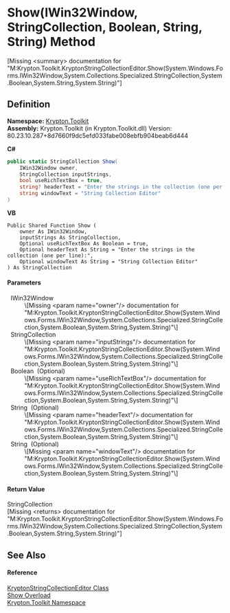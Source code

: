 # Show(IWin32Window, StringCollection, Boolean, String, String) Method


\[Missing &lt;summary&gt; documentation for "M:Krypton.Toolkit.KryptonStringCollectionEditor.Show(System.Windows.Forms.IWin32Window,System.Collections.Specialized.StringCollection,System.Boolean,System.String,System.String)"\]



## Definition
**Namespace:** <a href="79d2eac2-21f4-54ff-7552-b20c33c30600.md">Krypton.Toolkit</a>  
**Assembly:** Krypton.Toolkit (in Krypton.Toolkit.dll) Version: 80.23.10.287+8d7660f9dc5efd033fabe008ebfb904beab6d444

**C#**
``` C#
public static StringCollection Show(
	IWin32Window owner,
	StringCollection inputStrings,
	bool useRichTextBox = true,
	string? headerText = "Enter the strings in the collection (one per line):",
	string windowText = "String Collection Editor"
)
```
**VB**
``` VB
Public Shared Function Show ( 
	owner As IWin32Window,
	inputStrings As StringCollection,
	Optional useRichTextBox As Boolean = true,
	Optional headerText As String = "Enter the strings in the collection (one per line):",
	Optional windowText As String = "String Collection Editor"
) As StringCollection
```



#### Parameters
<dl><dt>  IWin32Window</dt><dd>\[Missing &lt;param name="owner"/&gt; documentation for "M:Krypton.Toolkit.KryptonStringCollectionEditor.Show(System.Windows.Forms.IWin32Window,System.Collections.Specialized.StringCollection,System.Boolean,System.String,System.String)"\]</dd><dt>  StringCollection</dt><dd>\[Missing &lt;param name="inputStrings"/&gt; documentation for "M:Krypton.Toolkit.KryptonStringCollectionEditor.Show(System.Windows.Forms.IWin32Window,System.Collections.Specialized.StringCollection,System.Boolean,System.String,System.String)"\]</dd><dt>  Boolean  (Optional)</dt><dd>\[Missing &lt;param name="useRichTextBox"/&gt; documentation for "M:Krypton.Toolkit.KryptonStringCollectionEditor.Show(System.Windows.Forms.IWin32Window,System.Collections.Specialized.StringCollection,System.Boolean,System.String,System.String)"\]</dd><dt>  String  (Optional)</dt><dd>\[Missing &lt;param name="headerText"/&gt; documentation for "M:Krypton.Toolkit.KryptonStringCollectionEditor.Show(System.Windows.Forms.IWin32Window,System.Collections.Specialized.StringCollection,System.Boolean,System.String,System.String)"\]</dd><dt>  String  (Optional)</dt><dd>\[Missing &lt;param name="windowText"/&gt; documentation for "M:Krypton.Toolkit.KryptonStringCollectionEditor.Show(System.Windows.Forms.IWin32Window,System.Collections.Specialized.StringCollection,System.Boolean,System.String,System.String)"\]</dd></dl>

#### Return Value
StringCollection  
\[Missing &lt;returns&gt; documentation for "M:Krypton.Toolkit.KryptonStringCollectionEditor.Show(System.Windows.Forms.IWin32Window,System.Collections.Specialized.StringCollection,System.Boolean,System.String,System.String)"\]

## See Also


#### Reference
<a href="72d0cdb4-79ae-22ab-ae9e-7fa05cedbcf4.md">KryptonStringCollectionEditor Class</a>  
<a href="4d70a9e2-41e0-1bc0-167e-602d039a44c0.md">Show Overload</a>  
<a href="79d2eac2-21f4-54ff-7552-b20c33c30600.md">Krypton.Toolkit Namespace</a>  
